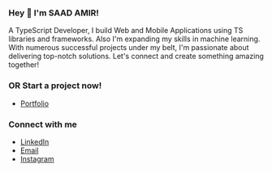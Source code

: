 ### Hey 👋 I'm SAAD AMIR!

A TypeScript Developer, I build Web and Mobile Applications using TS libraries and frameworks. Also I'm expanding my skills in machine learning. With numerous successful projects under my belt, I'm passionate about delivering top-notch solutions. Let's connect and create something amazing together!

### OR Start a project now!
- [Portfolio](https://www.saadamir.me/)

### Connect with me
- [LinkedIn](https://www.linkedin.com/in/saadamir3180)
- [Email](mailto:saadamir318@gmail.com)
- [Instagram](https://www.instagram.com/saadamir3180)
